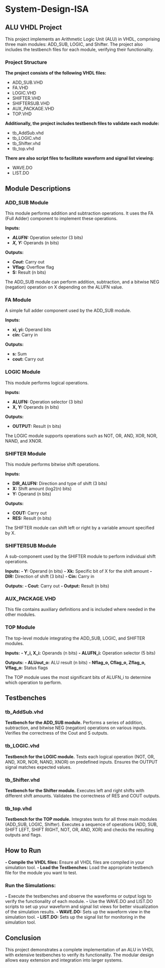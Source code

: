 # System-Design-ISA
## ALU VHDL Project
This project implements an Arithmetic Logic Unit (ALU) in VHDL, comprising three main modules: ADD_SUB, LOGIC, and Shifter. The project also includes the testbench files for each module, verifying their functionality.

### Project Structure
**The project consists of the following VHDL files:**
- ADD_SUB.VHD
- FA.VHD
- LOGIC.VHD
- SHIFTER.VHD
- SHIFTERSUB.VHD
- AUX_PACKAGE.VHD
- TOP.VHD

**Additionally, the project includes testbench files to validate each module:**

- tb_AddSub.vhd
- tb_LOGIC.vhd
- tb_Shifter.vhd
- tb_top.vhd
  
**There are also script files to facilitate waveform and signal list viewing:**

- WAVE.DO
- LIST.DO


## Module Descriptions
### ADD_SUB Module
This module performs addition and subtraction operations. 
It uses the FA (Full Adder) component to implement these operations.

**Inputs:**
- ***ALUFN:*** Operation selector (3 bits)
- ***X, Y:*** Operands (n bits)
  
**Outputs:**
- ***Cout:*** Carry out
- **Vflag:** Overflow flag
- **S:** Result (n bits)

The ADD_SUB module can perform addition, subtraction, and a bitwise NEG (negation) operation on X depending on the ALUFN value.

### FA Module
A simple full adder component used by the ADD_SUB module.

**Inputs:**
- **xi, yi:** Operand bits
- **cin:** Carry in
  
**Outputs:**
- **s:** Sum
- **cout:** Carry out


### LOGIC Module
This module performs logical operations.

**Inputs:**
- **ALUFN:** Operation selector (3 bits)
- **X, Y:** Operands (n bits)
  
**Outputs:**
- **OUTPUT:** Result (n bits)
  
The LOGIC module supports operations such as NOT, OR, AND, XOR, NOR, NAND, and XNOR.


### SHIFTER Module
This module performs bitwise shift operations.

**Inputs:**
- **DIR_ALUFN:** Direction and type of shift (3 bits)
- **X:** Shift amount (log2(n) bits)
- **Y:** Operand (n bits)
  
**Outputs:**
- **COUT:** Carry out
- **RES:** Result (n bits)
  
The SHIFTER module can shift left or right by a variable amount specified by X.


### SHIFTERSUB Module
A sub-component used by the SHIFTER module to perform individual shift operations.

**Inputs:**
**- Y:** Operand (n bits)
**- Xk:** Specific bit of X for the shift amount
**- DIR:** Direction of shift (3 bits)
**- Cin:** Carry in

**Outputs:**
**- Cout:** Carry out
**- Output:** Result (n bits)


### AUX_PACKAGE.VHD
This file contains auxiliary definitions and is included where needed in the other modules.


### TOP Module
The top-level module integrating the ADD_SUB, LOGIC, and SHIFTER modules.

**Inputs:**
**- Y_i, X_i:** Operands (n bits)
**- ALUFN_i:** Operation selector (5 bits)

**Outputs:**
**- ALUout_o:** ALU result (n bits)
**- Nflag_o, Cflag_o, Zflag_o, Vflag_o:** Status flags

The TOP module uses the most significant bits of ALUFN_i to determine which operation to perform.


## Testbenches

### tb_AddSub.vhd
**Testbench for the ADD_SUB module.**
Performs a series of addition, subtraction, and bitwise NEG (negation) operations on various inputs.
Verifies the correctness of the Cout and S outputs.


### tb_LOGIC.vhd
**Testbench for the LOGIC module.**
Tests each logical operation (NOT, OR, AND, XOR, NOR, NAND, XNOR) on predefined inputs.
Ensures the OUTPUT signal matches expected values.


### tb_Shifter.vhd
**Testbench for the Shifter module.**
Executes left and right shifts with different shift amounts.
Validates the correctness of RES and COUT outputs.


### tb_top.vhd
**Testbench for the TOP module.**
Integrates tests for all three main modules (ADD_SUB, LOGIC, Shifter).
Executes a sequence of operations (ADD, SUB, SHIFT LEFT, SHIFT RIGHT, NOT, OR, AND, XOR) and checks the resulting outputs and flags.


## How to Run

**- Compile the VHDL files:** Ensure all VHDL files are compiled in your simulation tool.
**- Load the Testbenches:** Load the appropriate testbench file for the module you want to test.

### Run the Simulations:
**-** Execute the testbenches and observe the waveforms or output logs to verify the functionality of each module.
**-** Use the WAVE.DO and LIST.DO scripts to set up your waveform and signal list views for better visualization of the simulation results.
**- WAVE.DO:** Sets up the waveform view in the simulation tool.
**- LIST.DO:** Sets up the signal list for monitoring in the simulation tool.


## Conclusion
This project demonstrates a complete implementation of an ALU in VHDL with extensive testbenches to verify its functionality. 
The modular design allows easy extension and integration into larger systems.
